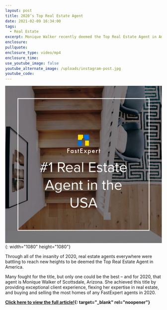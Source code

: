 ```yaml
---
layout: post
title: 2020’s Top Real Estate Agent
date: 2021-02-09 16:34:00
tags:
  - Real Estate
excerpt: Monique Walker recently deemed the Top Real Estate Agent in America!
enclosure:
pullquote:
enclosure_type: video/mp4
enclosure_time:
use_youtube_image: false
youtube_alternate_image: /uploads/instagram-post.jpg
youtube_code:
---
```


![](/uploads/instagram-post-1.jpg){: width="1080" height="1080"}

Through all of the insanity of 2020, real estate agents everywhere were battling to reach new heights to be deemed the Top Real Estate Agent in America.&nbsp;

Many fought for the title, but only one could be the best – and for 2020, that agent is Monique Walker of Scottsdale, Arizona. She achieved this title by providing exceptional client experience, flexing her expertise in real estate, and buying and selling the most homes of any FastExpert agents in 2020.

**[Click here to view the full article\!](https://www.fastexpert.com/blog/2020s-top-real-estate-agent-monique-walker/){: target="_blank" rel="noopener"}**
